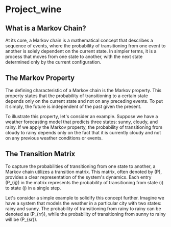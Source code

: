 # Project_wine


## What is a Markov Chain? 

At its core, a Markov chain is a mathematical concept that describes a sequence of events, where the probability of transitioning from one event to another is solely dependent on the current state. In simpler terms, it is a process that moves from one state to another, with the next state determined only by the current configuration.

## The Markov Property

The defining characteristic of a Markov chain is the Markov property. This property states that the probability of transitioning to a certain state depends only on the current state and not on any preceding events. To put it simply, the future is independent of the past given the present.

To illustrate this property, let's consider an example. Suppose we have a weather forecasting model that predicts three states: sunny, cloudy, and rainy. If we apply the Markov property, the probability of transitioning from cloudy to rainy depends only on the fact that it is currently cloudy and not on any previous weather conditions or events.

## The Transition Matrix

To capture the probabilities of transitioning from one state to another, a Markov chain utilizes a transition matrix. This matrix, often denoted by (P), provides a clear representation of the system's dynamics. Each entry (P_{ij}) in the matrix represents the probability of transitioning from state (i) to state (j) in a single step.

Let's consider a simple example to solidify this concept further. Imagine we have a system that models the weather in a particular city with two states: rainy and sunny. The probability of transitioning from rainy to rainy can be denoted as (P_{rr}), while the probability of transitioning from sunny to rainy will be (P_{sr}).
